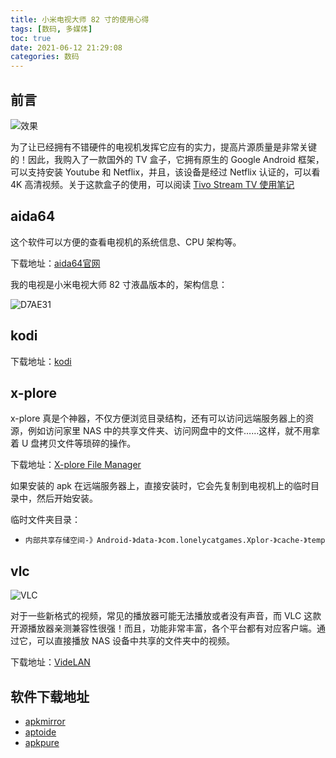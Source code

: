 ```yaml
---
title: 小米电视大师 82 寸的使用心得
tags: [数码, 多媒体]
toc: true
date: 2021-06-12 21:29:08
categories: 数码
---
```


## 前言

![效果](https://gitee.com/michael_xiang/images/raw/master/uPic/aa9Skp.png)

为了让已经拥有不错硬件的电视机发挥它应有的实力，提高片源质量是非常关键的！因此，我购入了一款国外的 TV 盒子，它拥有原生的 Google Android 框架，可以支持安装 Youtube 和 Netflix，并且，该设备是经过 Netflix 认证的，可以看 4K 高清视频。关于这款盒子的使用，可以阅读 [Tivo Stream TV 使用笔记](https://michael728.github.io/2021/04/25/digital-products-tivo-tv/)

<!-- more -->

## aida64

这个软件可以方便的查看电视机的系统信息、CPU 架构等。

下载地址：[aida64官网](https://www.aida64.com/downloads)

我的电视是小米电视大师 82 寸液晶版本的，架构信息：

![D7AE31](https://gitee.com/michael_xiang/images/raw/master/uPic/D7AE31.png)

## kodi

下载地址：[kodi](https://kodi.tv/download/android)

## x-plore

x-plore 真是个神器，不仅方便浏览目录结构，还有可以访问远端服务器上的资源，例如访问家里 NAS 中的共享文件夹、访问网盘中的文件……这样，就不用拿着 U 盘拷贝文件等琐碎的操作。

下载地址：[X-plore File Manager](https://x-plore-file-manager.cn.uptodown.com/android)

如果安装的 apk 在远端服务器上，直接安装时，它会先复制到电视机上的临时目录中，然后开始安装。

临时文件夹目录：
- `内部共享存储空间-》Android-》data-》com.lonelycatgames.Xplor-》cache-》temp`

## vlc

![VLC](https://gitee.com/michael_xiang/images/raw/master/uPic/kfLtWR.png)

对于一些新格式的视频，常见的播放器可能无法播放或者没有声音，而 VLC 这款开源播放器亲测兼容性很强！而且，功能非常丰富，各个平台都有对应客户端。通过它，可以直接播放 NAS 设备中共享的文件夹中的视频。

下载地址：[VideLAN](https://www.videolan.org/vlc/)

## 软件下载地址

- [apkmirror](https://www.apkmirror.com/)
- [aptoide](https://en.aptoide.com/)
- [apkpure](https://apkpure.com/cn/)